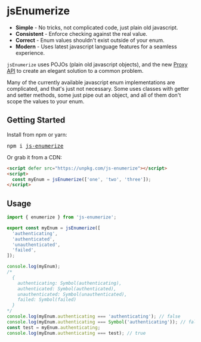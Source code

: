 # jsEnumerize

 - **Simple** - No tricks, not complicated code, just plain old javascript.
 - **Consistent** - Enforce checking against the real value.
 - **Correct** - Enum values shouldn't exist outside of your enum.
 - **Modern** - Uses latest javascript language features for a seamless experience.

`jsEnumerize` uses POJOs (plain old javascript objects), and the new [Proxy API](https://developer.mozilla.org/en-US/docs/Web/JavaScript/Reference/Global_Objects/Proxy) to create an elegant solution to a common problem.

Many of the currently available javascript enum implementations are complicated, and that's just not necessary.
Some uses classes with getter and setter methods, some just pipe out an object, and all of them don't scope the values to your enum.

## Getting Started

Install from npm or yarn:

<pre>
npm i <a href="https://github.com/mrozbarry/js-enumerizer">js-enumerize</a>
</pre>

Or grab it from a CDN:

```html
<script defer src="https://unpkg.com/js-enumerize"></script>
<script>
  const myEnum = jsEnumerize(['one', 'two', 'three']);
</script>
```

## Usage

```javascript
import { enumerize } from 'js-enumerize';

export const myEnum = jsEnumerize([
  'authenticating',
  'authenticated',
  'unauthenticated',
  'failed',
]);

console.log(myEnum);
/*
  {
    authenticating: Symbol(authenticating),
    authenticated: Symbol(authenticated),
    unauthenticated: Symbol(unauthenticated),
    failed: Symbol(failed)
  }
*/
console.log(myEnum.authenticating === 'authenticating'); // false
console.log(myEnum.authenticating === Symbol('authenticating')); // false;
const test = myEnum.authenticating;
console.log(myEnum.authenticating === test); // true
```
